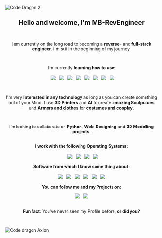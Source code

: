 ![Code Dragon 2](https://github.com/user-attachments/assets/d77fc367-b147-48a2-89a6-67a7f011ce0d)
<br>
<div style="text-align: center;">
    <h2>Hello and welcome, I'm <b>MB-RevEngineer</b></h2>
</div>
<br>
<p align="center">
 I am currently on the long road to becoming a <b>reverse</B>- and <b>full-stack engineer</b>. I'm still in the beginning of my journey. 
</p>
<br>
<p align="center">
I’m currently <b>learning how to use</b>:
<br> 
<br> 
&nbsp; 
<img src="https://img.shields.io/badge/Python-3776AB?logo=python&logoColor=fff">
&nbsp; 
<img src="https://img.shields.io/badge/PyCharm-000?logo=pycharm&logoColor=fff"> 
&nbsp; 
<img src="https://img.shields.io/badge/GitHub-%23121011.svg?logo=github&logoColor=white"> 
&nbsp;
<img src="https://img.shields.io/badge/Git-F05032?logo=git&logoColor=fff">
&nbsp; 
<img src="https://img.shields.io/badge/Bootstrap-7952B3?logo=bootstrap&logoColor=fff">
&nbsp;
<img src="https://img.shields.io/badge/HTML-%23E34F26.svg?logo=html5&logoColor=white">
&nbsp;
<img src="https://img.shields.io/badge/JavaScript-F7DF1E?logo=javascript&logoColor=000">
&nbsp;
<img src="https://img.shields.io/badge/CSS-1572B6?logo=css3&logoColor=fff">
</p>
<br>
<p align="center">
I'm very <b>Interested in any technology</b> as long as you can create something out of your Mind. I use <b>3D Printers</b> and <b>AI</b> to create <b>amazing Sculputues</b> and <b>Armors and clothes</b> for <b>costumes and cosplay</b>.
</p>
<br>
<p align="center">
I’m looking to collaborate on <b>Python</b>, <b>Web-Designing</b> and <b>3D Modelling projects</b>.
<br>
<br>
<p align="center">
<b>I work with the following Operating Systems: </b>
<br> 
<br> 
&nbsp; 
<img src="https://custom-icon-badges.demolab.com/badge/Windows-0078D6?logo=windows11&logoColor=white"> 
&nbsp; 
<img src="https://img.shields.io/badge/Ubuntu-E95420?logo=ubuntu&logoColor=white"> 
&nbsp; 
<img src="https://img.shields.io/badge/Android-3DDC84?logo=android&logoColor=white"> 
&nbsp; 
<img src="https://img.shields.io/badge/iOS-000000?&logo=apple&logoColor=white">
</p>
<p align="center">
<b>Software from which I know some thing about:</b>
<br>
<br>
<img src="https://img.shields.io/badge/Canva-%2300C4CC.svg?&logo=Canva&logoColor=white">
&nbsp;
<img src="https://img.shields.io/badge/Blender-%23F5792A.svg?logo=blender&logoColor=white">
&nbsp; 
<img src="https://img.shields.io/badge/Adobe%20After%20Effects-CF96FD?logo=Adobe%20After%20Effects&logoColor=393665">
&nbsp;
<img src="https://img.shields.io/badge/Unreal%20Engine-%23313131.svg?logo=unrealengine&logoColor=white">
&nbsp;
<img src="https://img.shields.io/badge/ChatGPT-74aa9c?logo=openai&logoColor=white">
&nbsp;
<img src="https://img.shields.io/badge/CodePen-white?&logo=codepen&logoColor=black">
</p> 
<p align="center">
<b>You can follow me and my Projects on:</b>
<p align="center">
<a href="https://www.youtube.com/@Mars-Nexus" target="blank">
<img src="https://img.shields.io/badge/YouTube-%23FF0000.svg?logo=YouTube&logoColor=white"></a>
&nbsp;
<img src="https://img.shields.io/website-up-down-green-red/http/NOTAWORKINGLINK.com.svg">
</a>
<br>
<br>
</p>
<p align="center">
<b>Fun fact</B>: You've never seen my Profile before,<b> or did you?</b>
</p>
<br>

![Code dragon Axion](https://github.com/user-attachments/assets/c20877e6-0b75-4a73-a411-64226cdf279f)

<!---
MB-RevEngineer/MB-RevEngineer is a ✨ special ✨ repository because its `README.md` (this file) appears on your GitHub profile.
You can click the Preview link to take a look at your changes.
--->
